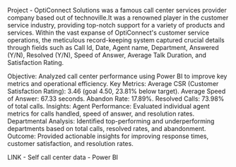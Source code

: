 Project - OptiConnect Solutions was a famous call center services provider company based out of technoville.It was a renowned player in the customer service industry, providing top-notch support for a variety of products and services. Within the vast expanse of OptiConnect's customer service operations, the meticulous record-keeping system captured crucial details through fields such as Call Id, Date, Agent name, Department, Answered (Y/N), Resolved (Y/N), Speed of Answer, Average Talk Duration, and Satisfaction Rating.

Objective: Analyzed call center performance using Power BI to improve key metrics and operational efficiency.
Key Metrics:
Average CSR (Customer Satisfaction Rating): 3.46 (goal 4.50, 23.81% below target).
Average Speed of Answer: 67.33 seconds.
Abandon Rate: 17.89%.
Resolved Calls: 73.98% of total calls.
Insights:
Agent Performance: Evaluated individual agent metrics for calls handled, speed of answer, and resolution rates.
Departmental Analysis: Identified top-performing and underperforming departments based on total calls, resolved rates, and abandonment.
Outcome: Provided actionable insights for improving response times, customer satisfaction, and resolution rates.



LINK - Self call center data - Power BI
